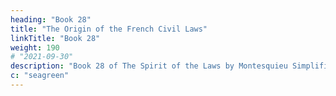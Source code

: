 ```yaml
---
heading: "Book 28"
title: "The Origin of the French Civil Laws"
linkTitle: "Book 28"
weight: 190
# "2021-09-30"
description: "Book 28 of The Spirit of the Laws by Montesquieu Simplified in 45 chapters"
c: "seagreen"
---
```


